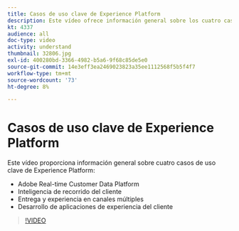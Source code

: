 ```yaml
---
title: Casos de uso clave de Experience Platform
description: Este vídeo ofrece información general sobre los cuatro casos de uso clave de Adobe Experience Platform&mdash;real-time customer data platform, conocimiento del recorrido del cliente, entrega y experiencia en canales múltiples, y desarrollo de aplicaciones de experiencia del cliente.
kt: 4337
audience: all
doc-type: video
activity: understand
thumbnail: 32806.jpg
exl-id: 400280bd-3366-4982-b5a6-9f68c85de5e0
source-git-commit: 14e3eff3ea2469023823a35ee1112568f5b5f4f7
workflow-type: tm+mt
source-wordcount: '73'
ht-degree: 8%

---
```


# Casos de uso clave de Experience Platform

Este vídeo proporciona información general sobre cuatro casos de uso clave de Experience Platform:

* Adobe Real-time Customer Data Platform
* Inteligencia de recorrido del cliente
* Entrega y experiencia en canales múltiples
* Desarrollo de aplicaciones de experiencia del cliente

>[!VIDEO](https://video.tv.adobe.com/v/32806?quality=12&learn=on)
